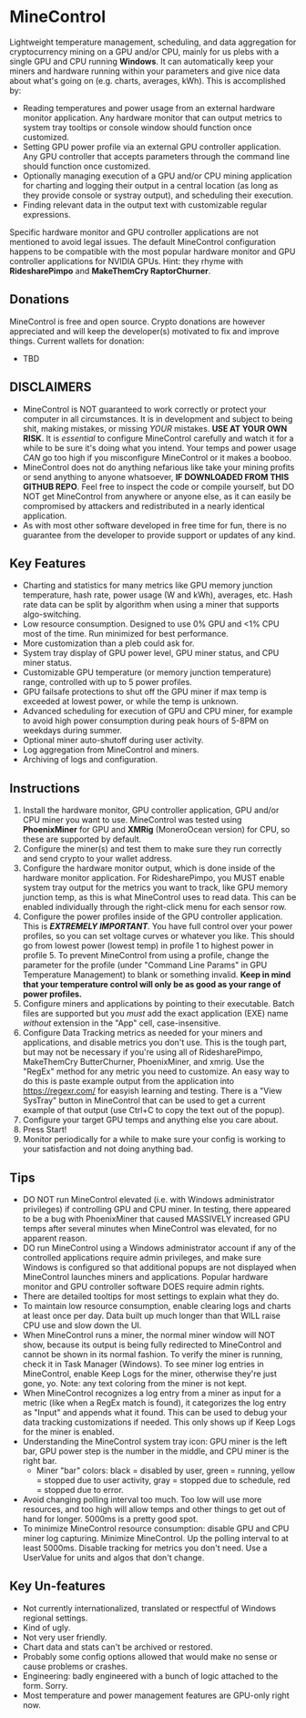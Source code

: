 # MineControl 

Lightweight temperature management, scheduling, and data aggregation for cryptocurrency mining on a GPU and/or CPU, mainly for us plebs with a single GPU and CPU running **Windows**. It can automatically keep your miners and hardware running within your parameters and give nice data about what's going on (e.g. charts, averages, kWh). This is accomplished by:
- Reading temperatures and power usage from an external hardware monitor application. Any hardware monitor that can output metrics to system tray tooltips or console window should function once customized.
- Setting GPU power profile via an external GPU controller application. Any GPU controller that accepts parameters through the command line should function once customized.
- Optionally managing execution of a GPU and/or CPU mining application for charting and logging their output in a central location (as long as they provide console or systray output), and scheduling their execution.
- Finding relevant data in the output text with customizable regular expressions.

Specific hardware monitor and GPU controller applications are not mentioned to avoid legal issues. The default MineControl configuration happens to be compatible with the most popular hardware monitor and GPU controller applications for NVIDIA GPUs. Hint: they rhyme with **RidesharePimpo** and **MakeThemCry RaptorChurner**.

## Donations
MineControl is free and open source. Crypto donations are however appreciated and will keep the developer(s) motivated to fix and improve things. Current wallets for donation:
- TBD

## DISCLAIMERS

- MineControl is NOT guaranteed to work correctly or protect your computer in all circumstances. It is in development and subject to being shit, making mistakes, or missing *YOUR* mistakes. **USE AT YOUR OWN RISK**. It is *essential* to configure MineControl carefully and watch it for a while to be sure it's doing what you intend. Your temps and power usage *CAN* go too high if you misconfigure MineControl or it makes a booboo.
- MineControl does not do anything nefarious like take your mining profits or send anything to anyone whatsoever, **IF DOWNLOADED FROM THIS GITHUB REPO**. Feel free to inspect the code or compile yourself, but DO NOT get MineControl from anywhere or anyone else, as it can easily be compromised by attackers and redistributed in a nearly identical application.
- As with most other software developed in free time for fun, there is no guarantee from the developer to provide support or updates of any kind.

## Key Features

- Charting and statistics for many metrics like GPU memory junction temperature, hash rate, power usage (W and kWh), averages, etc. Hash rate data can be split by algorithm when using a miner that supports algo-switching.
- Low resource consumption. Designed to use 0% GPU and <1% CPU most of the time. Run minimized for best performance.
- More customization than a pleb could ask for.
- System tray display of GPU power level, GPU miner status, and CPU miner status.
- Customizable GPU temperature (or memory junction temperature) range, controlled with up to 5 power profiles.
- GPU failsafe protections to shut off the GPU miner if max temp is exceeded at lowest power, or while the temp is unknown.
- Advanced scheduling for execution of GPU and CPU miner, for example to avoid high power consumption during peak hours of 5-8PM on weekdays during summer.
- Optional miner auto-shutoff during user activity.
- Log aggregation from MineControl and miners.
- Archiving of logs and configuration.


## Instructions

1) Install the hardware monitor, GPU controller application, GPU and/or CPU miner you want to use. MineControl was tested using **PhoenixMiner** for GPU and **XMRig** (MoneroOcean version) for CPU, so these are supported by default.
2) Configure the miner(s) and test them to make sure they run correctly and send crypto to your wallet address.
3) Configure the hardware monitor output, which is done inside of the hardware monitor application. For RidesharePimpo, you MUST enable system tray output for the metrics you want to track, like GPU memory junction temp, as this is what MineControl uses to read data. This can be enabled individually through the right-click menu for each sensor row.
3) Configure the power profiles inside of the GPU controller application. This is ***EXTREMELY IMPORTANT***. You have full control over your power profiles, so you can set voltage curves or whatever you like. This should go from lowest power (lowest temp) in profile 1 to highest power in profile 5. To prevent MineControl from using a profile, change the parameter for the profile (under "Command Line Params" in GPU Temperature Management) to blank or something invalid. **Keep in mind that your temperature control will only be as good as your range of power profiles.**
4) Configure miners and applications by pointing to their executable. Batch files are supported but you *must* add the exact application (EXE) name *without* extension in the "App" cell, case-insensitive.
5) Configure Data Tracking metrics as needed for your miners and applications, and disable metrics you don't use. This is the tough part, but may not be necessary if you're using all of RidesharePimpo, MakeThemCry ButterChurner, PhoenixMiner, and xmrig. Use the "RegEx" method for any metric you need to customize. An easy way to do this is paste example output from the application into https://regexr.com/ for easyish learning and testing. There is a "View SysTray" button in MineControl that can be used to get a current example of that output (use Ctrl+C to copy the text out of the popup).
6) Configure your target GPU temps and anything else you care about.
7) Press Start!
8) Monitor periodically for a while to make sure your config is working to your satisfaction and not doing anything bad.

## Tips

- DO NOT run MineControl elevated (i.e. with Windows administrator privileges) if controlling GPU and CPU miner. In testing, there appeared to be a bug with PhoenixMiner that caused MASSIVELY increased GPU temps after several minutes when MineControl was elevated, for no apparent reason.
- DO run MineControl using a Windows administrator account if any of the controlled applications require admin privileges, and make sure Windows is configured so that additional popups are not displayed when MineControl launches miners and applications. Popular hardware monitor and GPU controller software DOES require admin rights.
- There are detailed tooltips for most settings to explain what they do.
- To maintain low resource consumption, enable clearing logs and charts at least once per day. Data built up much longer than that WILL raise CPU use and slow down the UI.
- When MineControl runs a miner, the normal miner window will NOT show, because its output is being fully redirected to MineControl and cannot be shown in its normal fashion. To verify the miner is running, check it in Task Manager (Windows). To see miner log entries in MineControl, enable Keep Logs for the miner, otherwise they're just gone, yo. Note: any text coloring from the miner is not kept.
- When MineControl recognizes a log entry from a miner as input for a metric (like when a RegEx match is found), it categorizes the log entry as "Input" and appends what it found. This can be used to debug your data tracking customizations if needed. This only shows up if Keep Logs for the miner is enabled.
- Understanding the MineControl system tray icon: GPU miner is the left bar, GPU power step is the number in the middle, and CPU miner is the right bar. 
  - Miner "bar" colors: black = disabled by user, green = running, yellow = stopped due to user activity, gray = stopped due to schedule, red = stopped due to error.
- Avoid changing polling interval too much. Too low will use more resources, and too high will allow temps and other things to get out of hand for longer. 5000ms is a pretty good spot.
- To minimize MineControl resource consumption: disable GPU and CPU miner log capturing. Minimize MineControl. Up the polling interval to at least 5000ms. Disable tracking for metrics you don't need. Use a UserValue for units and algos that don't change.

## Key Un-features
- Not currently internationalized, translated or respectful of Windows regional settings.
- Kind of ugly.
- Not very user friendly.
- Chart data and stats can't be archived or restored.
- Probably some config options allowed that would make no sense or cause problems or crashes.
- Engineering: badly engineered with a bunch of logic attached to the form. Sorry.
- Most temperature and power management features are GPU-only right now.
